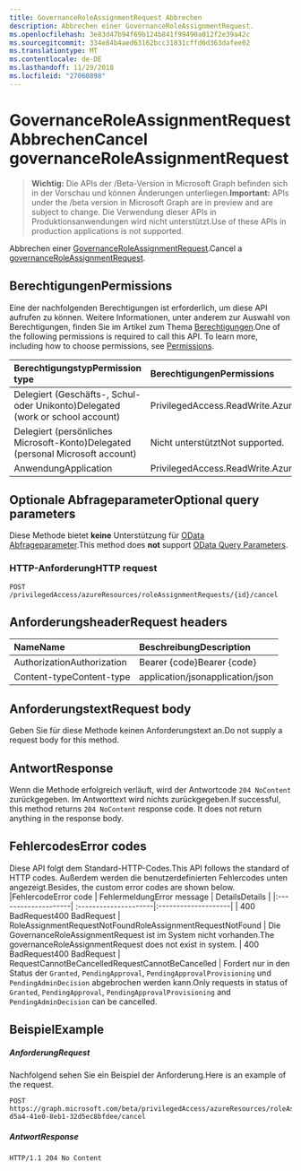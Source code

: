 ```yaml
---
title: GovernanceRoleAssignmentRequest Abbrechen
description: Abbrechen einer GovernanceRoleAssignmentRequest.
ms.openlocfilehash: 3e83d47b94f69b124b841f99490a012f2e39a42c
ms.sourcegitcommit: 334e84b4aed63162bcc31831cffd6d363dafee02
ms.translationtype: MT
ms.contentlocale: de-DE
ms.lasthandoff: 11/29/2018
ms.locfileid: "27060898"
---
```

# <a name="cancel-governanceroleassignmentrequest"></a><span data-ttu-id="f3db8-103">GovernanceRoleAssignmentRequest Abbrechen</span><span class="sxs-lookup"><span data-stu-id="f3db8-103">Cancel governanceRoleAssignmentRequest</span></span>

> <span data-ttu-id="f3db8-104">**Wichtig:** Die APIs der /Beta-Version in Microsoft Graph befinden sich in der Vorschau und können Änderungen unterliegen.</span><span class="sxs-lookup"><span data-stu-id="f3db8-104">**Important:** APIs under the /beta version in Microsoft Graph are in preview and are subject to change.</span></span> <span data-ttu-id="f3db8-105">Die Verwendung dieser APIs in Produktionsanwendungen wird nicht unterstützt.</span><span class="sxs-lookup"><span data-stu-id="f3db8-105">Use of these APIs in production applications is not supported.</span></span>

<span data-ttu-id="f3db8-106">Abbrechen einer [GovernanceRoleAssignmentRequest](../resources/governanceroleassignmentrequest.md).</span><span class="sxs-lookup"><span data-stu-id="f3db8-106">Cancel a [governanceRoleAssignmentRequest](../resources/governanceroleassignmentrequest.md).</span></span>

## <a name="permissions"></a><span data-ttu-id="f3db8-107">Berechtigungen</span><span class="sxs-lookup"><span data-stu-id="f3db8-107">Permissions</span></span>
<span data-ttu-id="f3db8-p102">Eine der nachfolgenden Berechtigungen ist erforderlich, um diese API aufrufen zu können. Weitere Informationen, unter anderem zur Auswahl von Berechtigungen, finden Sie im Artikel zum Thema [Berechtigungen](/graph/permissions-reference).</span><span class="sxs-lookup"><span data-stu-id="f3db8-p102">One of the following permissions is required to call this API. To learn more, including how to choose permissions, see [Permissions](/graph/permissions-reference).</span></span>

|<span data-ttu-id="f3db8-110">Berechtigungstyp</span><span class="sxs-lookup"><span data-stu-id="f3db8-110">Permission type</span></span>      | <span data-ttu-id="f3db8-111">Berechtigungen</span><span class="sxs-lookup"><span data-stu-id="f3db8-111">Permissions</span></span>              |
|:--------------------|:---------------------------------------------------------|
|<span data-ttu-id="f3db8-112">Delegiert (Geschäfts-, Schul- oder Unikonto)</span><span class="sxs-lookup"><span data-stu-id="f3db8-112">Delegated (work or school account)</span></span> | <span data-ttu-id="f3db8-113">PrivilegedAccess.ReadWrite.AzureResources</span><span class="sxs-lookup"><span data-stu-id="f3db8-113">PrivilegedAccess.ReadWrite.AzureResources</span></span>  |
|<span data-ttu-id="f3db8-114">Delegiert (persönliches Microsoft-Konto)</span><span class="sxs-lookup"><span data-stu-id="f3db8-114">Delegated (personal Microsoft account)</span></span> | <span data-ttu-id="f3db8-115">Nicht unterstützt</span><span class="sxs-lookup"><span data-stu-id="f3db8-115">Not supported.</span></span>    |
|<span data-ttu-id="f3db8-116">Anwendung</span><span class="sxs-lookup"><span data-stu-id="f3db8-116">Application</span></span> | <span data-ttu-id="f3db8-117">PrivilegedAccess.ReadWrite.AzureResources</span><span class="sxs-lookup"><span data-stu-id="f3db8-117">PrivilegedAccess.ReadWrite.AzureResources</span></span> |

## <a name="optional-query-parameters"></a><span data-ttu-id="f3db8-118">Optionale Abfrageparameter</span><span class="sxs-lookup"><span data-stu-id="f3db8-118">Optional query parameters</span></span>
<span data-ttu-id="f3db8-119">Diese Methode bietet **keine** Unterstützung für [OData Abfrageparameter](/graph/query-parameters).</span><span class="sxs-lookup"><span data-stu-id="f3db8-119">This method does **not** support [OData Query Parameters](/graph/query-parameters).</span></span>

### <a name="http-request"></a><span data-ttu-id="f3db8-120">HTTP-Anforderung</span><span class="sxs-lookup"><span data-stu-id="f3db8-120">HTTP request</span></span>
<!-- { "blockType": "ignored" } -->
```http
POST /privilegedAccess/azureResources/roleAssignmentRequests/{id}/cancel
```

## <a name="request-headers"></a><span data-ttu-id="f3db8-121">Anforderungsheader</span><span class="sxs-lookup"><span data-stu-id="f3db8-121">Request headers</span></span>
| <span data-ttu-id="f3db8-122">Name</span><span class="sxs-lookup"><span data-stu-id="f3db8-122">Name</span></span>       | <span data-ttu-id="f3db8-123">Beschreibung</span><span class="sxs-lookup"><span data-stu-id="f3db8-123">Description</span></span>|
|:---------------|:----------|
| <span data-ttu-id="f3db8-124">Authorization</span><span class="sxs-lookup"><span data-stu-id="f3db8-124">Authorization</span></span>  | <span data-ttu-id="f3db8-125">Bearer {code}</span><span class="sxs-lookup"><span data-stu-id="f3db8-125">Bearer {code}</span></span>|
| <span data-ttu-id="f3db8-126">Content-type</span><span class="sxs-lookup"><span data-stu-id="f3db8-126">Content-type</span></span>  | <span data-ttu-id="f3db8-127">application/json</span><span class="sxs-lookup"><span data-stu-id="f3db8-127">application/json</span></span>|

## <a name="request-body"></a><span data-ttu-id="f3db8-128">Anforderungstext</span><span class="sxs-lookup"><span data-stu-id="f3db8-128">Request body</span></span>
<span data-ttu-id="f3db8-129">Geben Sie für diese Methode keinen Anforderungstext an.</span><span class="sxs-lookup"><span data-stu-id="f3db8-129">Do not supply a request body for this method.</span></span>

## <a name="response"></a><span data-ttu-id="f3db8-130">Antwort</span><span class="sxs-lookup"><span data-stu-id="f3db8-130">Response</span></span>
<span data-ttu-id="f3db8-p103">Wenn die Methode erfolgreich verläuft, wird der Antwortcode `204 NoContent` zurückgegeben. Im Antworttext wird nichts zurückgegeben.</span><span class="sxs-lookup"><span data-stu-id="f3db8-p103">If successful, this method returns `204 NoContent` response code. It does not return anything in the response body.</span></span> 

## <a name="error-codes"></a><span data-ttu-id="f3db8-133">Fehlercodes</span><span class="sxs-lookup"><span data-stu-id="f3db8-133">Error codes</span></span>
<span data-ttu-id="f3db8-134">Diese API folgt dem Standard-HTTP-Codes.</span><span class="sxs-lookup"><span data-stu-id="f3db8-134">This API follows the standard of HTTP codes.</span></span> <span data-ttu-id="f3db8-135">Außerdem werden die benutzerdefinierten Fehlercodes unten angezeigt.</span><span class="sxs-lookup"><span data-stu-id="f3db8-135">Besides, the custom error codes are shown below.</span></span>
|<span data-ttu-id="f3db8-136">Fehlercode</span><span class="sxs-lookup"><span data-stu-id="f3db8-136">Error code</span></span>     | <span data-ttu-id="f3db8-137">Fehlermeldung</span><span class="sxs-lookup"><span data-stu-id="f3db8-137">Error message</span></span>              | <span data-ttu-id="f3db8-138">Details</span><span class="sxs-lookup"><span data-stu-id="f3db8-138">Details</span></span> |
|:--------------------| :---------------------|:--------------------|
| <span data-ttu-id="f3db8-139">400 BadRequest</span><span class="sxs-lookup"><span data-stu-id="f3db8-139">400 BadRequest</span></span> | <span data-ttu-id="f3db8-140">RoleAssignmentRequestNotFound</span><span class="sxs-lookup"><span data-stu-id="f3db8-140">RoleAssignmentRequestNotFound</span></span> | <span data-ttu-id="f3db8-141">Die GovernanceRoleAssignmentRequest ist im System nicht vorhanden.</span><span class="sxs-lookup"><span data-stu-id="f3db8-141">The governanceRoleAssignmentRequest does not exist in system.</span></span>
| <span data-ttu-id="f3db8-142">400 BadRequest</span><span class="sxs-lookup"><span data-stu-id="f3db8-142">400 BadRequest</span></span> | <span data-ttu-id="f3db8-143">RequestCannotBeCancelled</span><span class="sxs-lookup"><span data-stu-id="f3db8-143">RequestCannotBeCancelled</span></span>    | <span data-ttu-id="f3db8-144">Fordert nur in den Status der `Granted`, `PendingApproval`, `PendingApprovalProvisioning` und `PendingAdminDecision` abgebrochen werden kann.</span><span class="sxs-lookup"><span data-stu-id="f3db8-144">Only requests in status of `Granted`, `PendingApproval`, `PendingApprovalProvisioning` and `PendingAdminDecision` can be cancelled.</span></span>

## <a name="example"></a><span data-ttu-id="f3db8-145">Beispiel</span><span class="sxs-lookup"><span data-stu-id="f3db8-145">Example</span></span>
##### <a name="request"></a><span data-ttu-id="f3db8-146">Anforderung</span><span class="sxs-lookup"><span data-stu-id="f3db8-146">Request</span></span>
<span data-ttu-id="f3db8-147">Nachfolgend sehen Sie ein Beispiel der Anforderung.</span><span class="sxs-lookup"><span data-stu-id="f3db8-147">Here is an example of the request.</span></span>
<!-- {
  "blockType": "request",
  "name": "cancel_governanceroleassignmentrequest"
}-->
```http
POST https://graph.microsoft.com/beta/privilegedAccess/azureResources/roleAssignmentRequests/7c53453e-d5a4-41e0-8eb1-32d5ec8bfdee/cancel
```

##### <a name="response"></a><span data-ttu-id="f3db8-148">Antwort</span><span class="sxs-lookup"><span data-stu-id="f3db8-148">Response</span></span>
<!-- {
  "blockType": "response",
  "truncated": false,
  "@odata.type": "microsoft.graph.None"
} -->
```http
HTTP/1.1 204 No Content
```

<!-- uuid: 8fcb5dbc-d5aa-4681-8e31-b001d5168d79
2015-10-25 14:57:30 UTC -->
<!-- {
  "type": "#page.annotation",
  "description": "Cancel governanceRoleAssignmentRequest",
  "keywords": "",
  "section": "documentation",
  "tocPath": ""
}-->